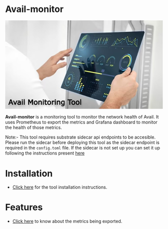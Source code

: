 # Avail-monitor

![](./docs/logo.jpg)

**Avail-monitor** is a monitoring tool to monitor the network health of Avail. It uses Prometheus to export the metrics and Grafana dashboard to monitor the health of those metrics.

Note:- This tool requires substrate sidecar api endpoints to be accesible. Please run the sidecar before deploying this tool as the sidecar endpoint is required in the `config.toml` file. If the sidecar is not set up you can set it up following the instructions present [here](https://github.com/paritytech/substrate-api-sidecar#npm-package-installation-and-usage)

# Installation

* [Click here](./INSTRUCTIONS.md) for the tool installation instructions.


# Features

* [Click here](./docs/metric-desc.md) to know about the metrics being exported.
